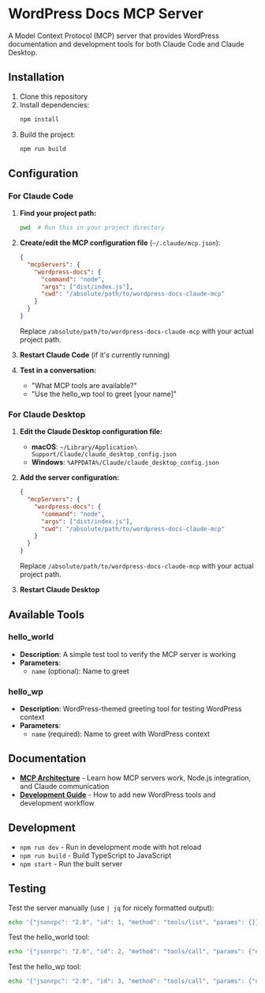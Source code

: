 # WordPress Docs MCP Server

A Model Context Protocol (MCP) server that provides WordPress documentation and development tools for both Claude Code and Claude Desktop.

## Installation

1. Clone this repository
2. Install dependencies:
   ```bash
   npm install
   ```
3. Build the project:
   ```bash
   npm run build
   ```

## Configuration

### For Claude Code

1. **Find your project path:**
   ```bash
   pwd  # Run this in your project directory
   ```

2. **Create/edit the MCP configuration file** (`~/.claude/mcp.json`):
   ```json
   {
     "mcpServers": {
       "wordpress-docs": {
         "command": "node",
         "args": ["dist/index.js"],
         "cwd": "/absolute/path/to/wordpress-docs-claude-mcp"
       }
     }
   }
   ```
   Replace `/absolute/path/to/wordpress-docs-claude-mcp` with your actual project path.

3. **Restart Claude Code** (if it's currently running)

4. **Test in a conversation:**
   - "What MCP tools are available?"
   - "Use the hello_wp tool to greet [your name]"

### For Claude Desktop

1. **Edit the Claude Desktop configuration file:**
   - **macOS**: `~/Library/Application\ Support/Claude/claude_desktop_config.json`
   - **Windows**: `%APPDATA%/Claude/claude_desktop_config.json`

2. **Add the server configuration:**
   ```json
   {
     "mcpServers": {
       "wordpress-docs": {
         "command": "node",
         "args": ["dist/index.js"],
         "cwd": "/absolute/path/to/wordpress-docs-claude-mcp"
       }
     }
   }
   ```
   Replace `/absolute/path/to/wordpress-docs-claude-mcp` with your actual project path.

3. **Restart Claude Desktop**

## Available Tools

### hello_world
- **Description**: A simple test tool to verify the MCP server is working
- **Parameters**: 
  - `name` (optional): Name to greet

### hello_wp
- **Description**: WordPress-themed greeting tool for testing WordPress context
- **Parameters**: 
  - `name` (required): Name to greet with WordPress context

## Documentation

- **[MCP Architecture](./docs/mcp-architecture.md)** - Learn how MCP servers work, Node.js integration, and Claude communication
- **[Development Guide](./docs/development-guide.md)** - How to add new WordPress tools and development workflow

## Development

- `npm run dev` - Run in development mode with hot reload
- `npm run build` - Build TypeScript to JavaScript
- `npm start` - Run the built server

## Testing

Test the server manually (use `| jq` for nicely formatted output):
```bash
echo '{"jsonrpc": "2.0", "id": 1, "method": "tools/list", "params": {}}' | node dist/index.js | jq
```

Test the hello_world tool:
```bash
echo '{"jsonrpc": "2.0", "id": 2, "method": "tools/call", "params": {"name": "hello_world", "arguments": {"name": "Claude"}}}' | node dist/index.js | jq
```

Test the hello_wp tool:
```bash
echo '{"jsonrpc": "2.0", "id": 3, "method": "tools/call", "params": {"name": "hello_wp", "arguments": {"name": "Developer"}}}' | node dist/index.js | jq
```